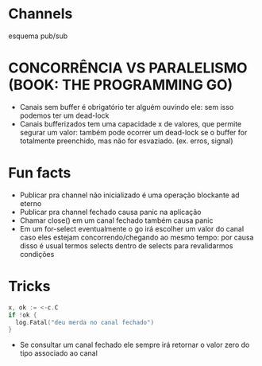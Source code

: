 # Channels

esquema pub/sub

# CONCORRÊNCIA VS PARALELISMO (BOOK: THE PROGRAMMING GO)

- Canais sem buffer é obrigatório ter alguém ouvindo ele: sem isso podemos ter um dead-lock
- Canais bufferizados tem uma capacidade x de valores, que permite segurar um valor: também pode ocorrer um dead-lock se o buffer for totalmente preenchido, mas não for esvaziado. (ex. erros, signal)

# Fun facts

- Publicar pra channel não inicializado é uma operação blockante ad eterno
- Publicar pra channel fechado causa panic na aplicação
- Chamar close() em um canal fechado também causa panic
- Em um for-select eventualmente o go irá escolher um valor do canal caso eles estejam concorrendo/chegando ao mesmo tempo: por causa disso é usual termos selects dentro de selects para revalidarmos condições

# Tricks

```go
x, ok := <-c.C
if !ok {
  log.Fatal("deu merda no canal fechado")
}
```

- Se consultar um canal fechado ele sempre irá retornar o valor zero do tipo associado ao canal

